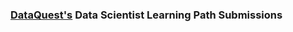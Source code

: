 ### [DataQuest's](https://www.dataquest.io/home "DataQuest's Homepage") Data Scientist Learning Path Submissions
